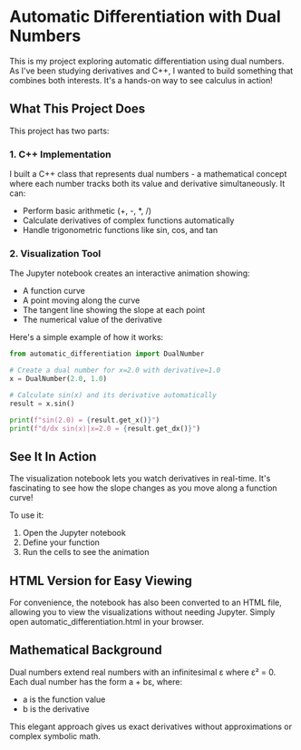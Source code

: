 # Automatic Differentiation with Dual Numbers

This is my project exploring automatic differentiation using dual numbers. As I've been studying derivatives and C++, I wanted to build something that combines both interests. It's a hands-on way to see calculus in action!


## What This Project Does

This project has two parts:

### 1. C++ Implementation

I built a C++ class that represents dual numbers - a mathematical concept where each number tracks both its value and derivative simultaneously. It can:
- Perform basic arithmetic (+, -, *, /)
- Calculate derivatives of complex functions automatically
- Handle trigonometric functions like sin, cos, and tan

### 2. Visualization Tool

The Jupyter notebook creates an interactive animation showing:
- A function curve
- A point moving along the curve
- The tangent line showing the slope at each point
- The numerical value of the derivative

Here's a simple example of how it works:

```python
from automatic_differentiation import DualNumber

# Create a dual number for x=2.0 with derivative=1.0
x = DualNumber(2.0, 1.0)

# Calculate sin(x) and its derivative automatically
result = x.sin()

print(f"sin(2.0) = {result.get_x()}")
print(f"d/dx sin(x)|x=2.0 = {result.get_dx()}")
```

## See It In Action

The visualization notebook lets you watch derivatives in real-time. It's fascinating to see how the slope changes as you move along a function curve!

To use it:
1. Open the Jupyter notebook
2. Define your function
3. Run the cells to see the animation

## HTML Version for Easy Viewing

For convenience, the notebook has also been converted to an HTML file, allowing you to view the visualizations without needing Jupyter. Simply open automatic_differentiation.html in your browser.

## Mathematical Background

Dual numbers extend real numbers with an infinitesimal ε where ε² = 0. Each dual number has the form a + bε, where:
- a is the function value
- b is the derivative

This elegant approach gives us exact derivatives without approximations or complex symbolic math.
